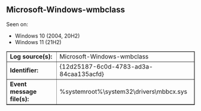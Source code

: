 ## Microsoft-Windows-wmbclass

Seen on:
* Windows 10 (2004, 20H2)
* Windows 11 (21H2)

<table border="1" class="docutils">
  <tbody>
    <tr>
      <td><b>Log source(s):</b></td>
      <td>Microsoft-Windows-wmbclass</td>
    </tr>
    <tr>
      <td><b>Identifier:</b></td>
      <td>{12d25187-6c0d-4783-ad3a-84caa135acfd}</td>
    </tr>
    <tr>
      <td><b>Event message file(s):</b></td>
      <td>%systemroot%\system32\drivers\mbbcx.sys</td>
    </tr>
  </tbody>
</table>

&nbsp;

